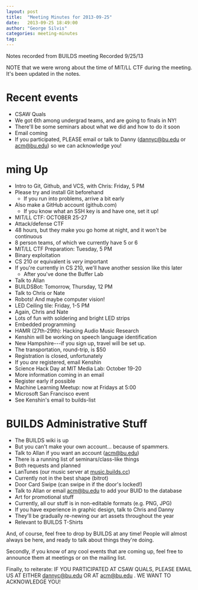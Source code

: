 ```yaml
---
layout: post
title:  "Meeting Minutes for 2013-09-25"
date:   2013-09-25 18:49:00
author: "George Silvis"
categories: meeting-minutes
tag: 
---
```


Notes recorded from BUILDS meeting
Recorded 9/25/13

NOTE that we were wrong about the time of MIT/LL CTF during the meeting.  It's
been updated in the notes.

<!-- more -->

# Recent events

- CSAW Quals
- We got 6th among undergrad teams, and are going to finals in NY!
- There'll be some seminars about what we did and how to do it soon
- Email coming
- If you participated, PLEASE email or talk to Danny ([dannyc@bu.edu](mailto:dannyc@bu.edu) or [acm@bu.edu](mailto:acm@bu.edu)) so we can acknowledge you!

# ming Up

- Intro to Git, Github, and VCS, with Chris: Friday, 5 PM
- Please try and install Git beforehand
  - If you run into problems, arrive a bit early
- Also make a GitHub account (github.com)
  - If you know what an SSH key is and have one, set it up!
- MIT/LL CTF:    OCTOBER 25-27
- Attack/defense CTF
- 48 hours, but they make you go home at night, and it won't be continuous
- 8 person teams, of which we currently have 5 or 6
- MIT/LL CTF Preparation: Tuesday, 5 PM
- Binary exploitation
- CS 210 or equivalent is *very* important
- If you're currently in CS 210, we'll have another session like this later
  - After you've done the Buffer Lab
- Talk to Allan
- BUILDSBot: Tomorrow, Thursday, 12 PM
- Talk to Chris or Nate
- Robots!  And maybe computer vision!
- LED Ceiling tile: Friday, 1-5 PM
- Again, Chris and Nate
- Lots of fun with soldering and bright LED strips
- Embedded programming
- HAMR (27th-29th): Hacking Audio Music Research
- Kenshin will be working on speech language identification
- New Hampshire---if you sign up, travel will be set up.
- The transportation, round-trip, is $50
- Registration is closed, unfortunately
- If you *are* registered, email Kenshin
- Science Hack Day at MIT Media Lab: October 19-20
- More information coming in an email
- Register early if possible
- Machine Learning Meetup: now at Fridays at 5:00
- Microsoft San Francisco event
- See Kenshin's email to builds-list

# BUILDS Administrative Stuff

- The BUILDS wiki is up
- But you can't make your own account... because of spammers.
- Talk to Allan if you want an account ([acm@bu.edu](mailto:acm@bu.edu))
- There is a running list of seminars/class-like things
- Both requests and planned
- LanTunes (our music server at [music.builds.cc](music.builds.cc))
- Currently not in the best shape (bitrot)
- Door Card Swipe (can swipe in if the door's locked!)    
- Talk to Allan or email [acm@bu.edu](mailto:acm@bu.edu) to add your BUID to the database
- Art for promotional stuff
- Currently, all our stuff is in non-editable formats (e.g. PNG, JPG)
- If you have experience in graphic design, talk to Chris and Danny
- They'll be gradually re-newing our art assets throughout the year
- Relevant to BUILDS T-Shirts

And, of course, feel free to drop by BUILDS at any time!  People will almost
always be here, and ready to talk about things they're doing.

Secondly, if you know of any cool events that are coming up, feel free to
announce them at meetings or on the mailing list.

Finally, to reiterate: IF YOU PARTICIPATED AT CSAW QUALS, PLEASE EMAIL US AT
EITHER [dannyc@bu.edu](mailto:dannyc@bu.edu) OR AT [acm@bu.edu](mailto:acm@bu.edu) .  WE WANT TO ACKNOWLEDGE YOU!


